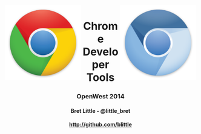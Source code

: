 <img src="chrome.png" alt="Google Chrome" style="width: 200px; display: inline-block; float:left;"/>
<img src="chromium.png" alt="Chromium" style="width: 200px; display: inline-block; float: right;"/>

<h1 style="text-align: center;">Chrome Developer Tools</h1>
<h3 style="text-align: center;">OpenWest 2014</h3>
<h4 style="text-align: center;">Bret Little - @little_bret</h4>
<h4 style="text-align: center;"><a href="http://github.com/blittle">http://github.com/blittle</a></h4>

<!-- <img src="sf-logo.png" style="text-align: center;"/> -->